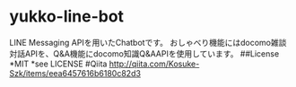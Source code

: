# yukko-line-bot
LINE Messaging APIを用いたChatbotです。
おしゃべり機能にはdocomo雑談対話APIを、Q&A機能にdocomo知識Q&AAPIを使用しています。
##License
*MIT
  *see LICENSE
#Qiita
http://qiita.com/Kosuke-Szk/items/eea6457616b6180c82d3